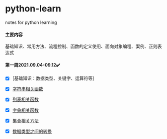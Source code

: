 # python-learn
notes for python learning
#### 主要内容
基础知识、常用方法、流程控制、函数的定义使用、面向对象编程、案例、正则表达式

#### 第一周2021.09.04-09.12:heavy_check_mark:
- [x] [基础知识：数据类型、关键字、运算符等]
- [x] [字符串相关函数](https://github.com/sunmiaomiao97/python-learn/blob/main/11%E5%AD%97%E7%AC%A6%E4%B8%B2%E7%9B%B8%E5%85%B3%E5%87%BD%E6%95%B0.py)
- [x] [列表相关函数](https://github.com/sunmiaomiao97/python-learn/blob/main/12_%E5%88%97%E8%A1%A8%E5%87%BD%E6%95%B0list.py)
- [x] [字典相关函数](https://github.com/sunmiaomiao97/python-learn/blob/main/13_%E5%AD%97%E5%85%B8%E5%87%BD%E6%95%B0.py)
- [x] [集合相关方法](https://github.com/sunmiaomiao97/python-learn/blob/main/14_%E9%9B%86%E5%90%88.py)
- [x] [数据类型之间的转换](https://github.com/sunmiaomiao97/python-learn/blob/main/15_%E6%95%B0%E6%8D%AE%E7%B1%BB%E5%9E%8B%E4%B9%8B%E9%97%B4%E7%9A%84%E8%BD%AC%E6%8D%A2.py)

